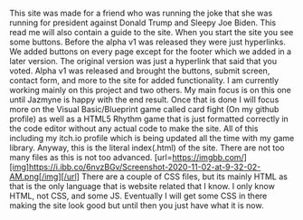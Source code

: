 This site was made for a friend who was running the joke that she was running for president against Donald Trump and Sleepy Joe Biden. This read me will also contain a guide to the site.
When you start the site you see some buttons. Before the alpha v1 was released they were just hyperlinks. We added buttons on every page except for the footer which we added in a later version.
The original version was just a hyperlink that said that you voted. Alpha v1 was released and brought the buttons, submit screen, contact form, and more to the site for added functionality.
I am currently working mainly on this project and two others. My main focus is on this one until Jazmyne is happy with the end result. 
Once that is done I will focus more on the Visual Basic/Blueprint game called card fight (On my github profile) as well as a HTML5 Rhythm game that is just formatted correctly in the code editor without any actual code to make the site. 
All of this including my itch.io profile which is being updated all the time with my game library.
Anyway, this is the literal index(.html) of the site. There are not too many files as this is not too advanced. 
[url=https://imgbb.com/][img]https://i.ibb.co/6nvzBGv/Screenshot-2020-11-02-at-9-32-02-AM.png[/img][/url]
There are a couple of CSS files, but its mainly HTML as that is the only language that is website related that I know. I only know HTML, not CSS, and some JS.
Eventually I will get some CSS in there making the site look good but until then you just have what it is now.

